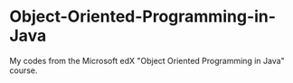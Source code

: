 # Object-Oriented-Programming-in-Java
My codes from the Microsoft edX "Object Oriented Programming in Java" course.
